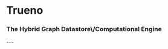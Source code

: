 <p align="center">

<h1>Trueno</h1>

<h3>The Hybrid Graph Datastore\/Computational Engine</h3>

</p>
---